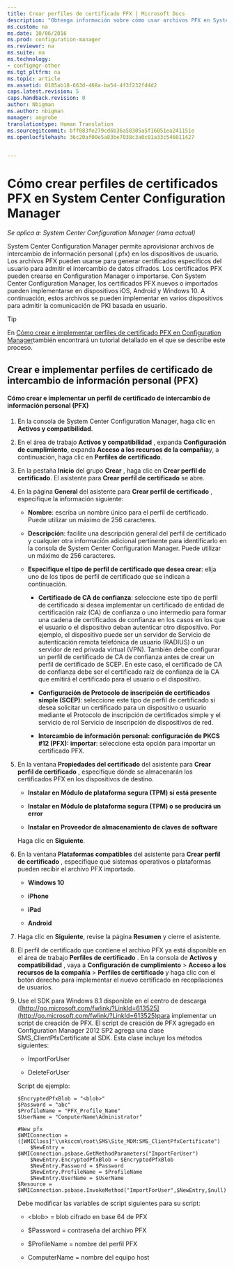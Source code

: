 ```yaml
---
title: Crear perfiles de certificado PFX | Microsoft Docs
description: "Obtenga información sobre cómo usar archivos PFX en System Center Configuration Manager para generar certificados específicos del usuario que admiten el intercambio de datos cifrados."
ms.custom: na
ms.date: 10/06/2016
ms.prod: configuration-manager
ms.reviewer: na
ms.suite: na
ms.technology:
- configmgr-other
ms.tgt_pltfrm: na
ms.topic: article
ms.assetid: 0185ab18-663d-468a-ba54-4f3f232fd4d2
caps.latest.revision: 5
caps.handback.revision: 0
author: Nbigman
ms.author: nbigman
manager: angrobe
translationtype: Human Translation
ms.sourcegitcommit: bff083fe279cd6b36a58305a5f16051ea241151e
ms.openlocfilehash: 36c20af00e5a83be7038c3a0c01a33c546011427


---
```

# <a name="how-to-create-pfx-certificate-profiles-in-system-center-configuration-manager"></a>Cómo crear perfiles de certificados PFX en System Center Configuration Manager

*Se aplica a: System Center Configuration Manager (rama actual)*


System Center Configuration Manager permite aprovisionar archivos de intercambio de información personal (.pfx) en los dispositivos de usuario. Los archivos PFX pueden usarse para generar certificados específicos del usuario para admitir el intercambio de datos cifrados. Los certificados PFX pueden crearse en Configuration Manager o importarse. Con System Center Configuration Manager, los certificados PFX nuevos o importados pueden implementarse en dispositivos iOS, Android y Windows 10. A continuación, estos archivos se pueden implementar en varios dispositivos para admitir la comunicación de PKI basada en usuario.  

> [!TIP]  
>  En [Cómo crear e implementar perfiles de certificado PFX en Configuration Manager](http://blogs.technet.com/b/karanrustagi/archive/2015/09/01/how-to-create-and-deploy-pfx-certificate-profiles-in-configuration-manager.aspx)también encontrará un tutorial detallado en el que se describe este proceso.  

## <a name="create-and-deploy-personal-information-exchange-pfx-certificate-profiles"></a>Crear e implementar perfiles de certificado de intercambio de información personal (PFX)  

#### <a name="how-to-create-and-deploy-a-personal-information-exchange-pfx-certificate-profile"></a>Cómo crear e implementar un perfil de certificado de intercambio de información personal (PFX)  

1.  En la consola de System Center Configuration Manager, haga clic en **Activos y compatibilidad**.  

2.  En el área de trabajo **Activos y compatibilidad** , expanda **Configuración de cumplimiento**, expanda **Acceso a los recursos de la compañía**y, a continuación, haga clic en **Perfiles de certificado**.  

3.  En la pestaña **Inicio** del grupo **Crear** , haga clic en **Crear perfil de certificado**. El asistente para **Crear perfil de certificado** se abre.  

4.  En la página **General** del asistente para **Crear perfil de certificado** , especifique la información siguiente:  

    -   **Nombre**: escriba un nombre único para el perfil de certificado. Puede utilizar un máximo de 256 caracteres.  

    -   **Descripción**: facilite una descripción general del perfil de certificado y cualquier otra información adicional pertinente para identificarlo en la consola de System Center Configuration Manager. Puede utilizar un máximo de 256 caracteres.  

    -   **Especifique el tipo de perfil de certificado que desea crear**: elija uno de los tipos de perfil de certificado que se indican a continuación.  

        -   **Certificado de CA de confianza**: seleccione este tipo de perfil de certificado si desea implementar un certificado de entidad de certificación raíz (CA) de confianza o uno intermedio para formar una cadena de certificados de confianza en los casos en los que el usuario o el dispositivo deban autenticar otro dispositivo. Por ejemplo, el dispositivo puede ser un servidor de Servicio de autenticación remota telefónica de usuario (RADIUS) o un servidor de red privada virtual (VPN). También debe configurar un perfil de certificado de CA de confianza antes de crear un perfil de certificado de SCEP. En este caso, el certificado de CA de confianza debe ser el certificado raíz de confianza de la CA que emitirá el certificado para el usuario o el dispositivo.  

        -   **Configuración de Protocolo de inscripción de certificados simple (SCEP)**: seleccione este tipo de perfil de certificado si desea solicitar un certificado para un dispositivo o usuario mediante el Protocolo de inscripción de certificados simple y el servicio de rol Servicio de inscripción de dispositivos de red.  

        -   **Intercambio de información personal: configuración de PKCS #12 (PFX): importar**: seleccione esta opción para importar un certificado PFX.  

5.  En la ventana **Propiedades del certificado** del asistente para **Crear perfil de certificado** , especifique dónde se almacenarán los certificados PFX en los dispositivos de destino.  

    -   **Instalar en Módulo de plataforma segura (TPM) si está presente**  

    -   **Instalar en Módulo de plataforma segura (TPM) o se producirá un error**  

    -   **Instalar en Proveedor de almacenamiento de claves de software**  

     Haga clic en **Siguiente**.  

6.  En la ventana **Plataformas compatibles** del asistente para **Crear perfil de certificado** , especifique qué sistemas operativos o plataformas pueden recibir el archivo PFX importado.  

    -   **Windows 10**  

    -   **iPhone**  

    -   **iPad**  

    -   **Android**  

7.  Haga clic en **Siguiente**, revise la página **Resumen** y cierre el asistente.  

8.  El perfil de certificado que contiene el archivo PFX ya está disponible en el área de trabajo **Perfiles de certificado** . En la consola de **Activos y compatibilidad** , vaya a **Configuración de cumplimiento** > **Acceso a los recursos de la compañía** > **Perfiles de certificado** y haga clic con el botón derecho para implementar el nuevo certificado en recopilaciones de usuarios.  

9. Use el SDK para Windows 8.1 disponible en el centro de descarga ([http://go.microsoft.com/fwlink/?LinkId=613525](http://go.microsoft.com/fwlink/?LinkId=613525)para implementar un script de creación de PFX. El script de creación de PFX agregado en Configuration Manager 2012 SP2 agrega una clase SMS_ClientPfxCertificate al SDK. Esta clase incluye los métodos siguientes:  

    -   ImportForUser  

    -   DeleteForUser  

     Script de ejemplo:  

    ```  
    $EncryptedPfxBlob = "<blob>"  
    $Password = "abc"  
    $ProfileName = "PFX_Profile_Name"  
    $UserName = "ComputerName\Administrator"  

    #New pfx  
    $WMIConnection = ([WMIClass]"\\nksccm\root\SMS\Site_MDM:SMS_ClientPfxCertificate")  
        $NewEntry = $WMIConnection.psbase.GetMethodParameters("ImportForUser")  
        $NewEntry.EncryptedPfxBlob = $EncryptedPfxBlob  
        $NewEntry.Password = $Password  
        $NewEntry.ProfileName = $ProfileName  
        $NewEntry.UserName = $UserName  
    $Resource = $WMIConnection.psbase.InvokeMethod("ImportForUser",$NewEntry,$null)  

    ```  

     Debe modificar las variables de script siguientes para su script:  

    -   <blob\> = blob cifrado en base 64 de PFX  

    -   $Password = contraseña del archivo PFX  

    -   $ProfileName = nombre del perfil PFX  

    -   ComputerName = nombre del equipo host  



<!--HONumber=Dec16_HO3-->


